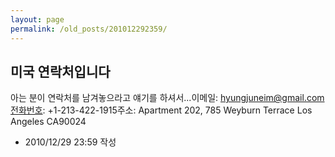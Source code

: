 ```yaml
---
layout: page
permalink: /old_posts/201012292359/
---
```


## 미국 연락처입니다

아는 분이 연락처를 남겨놓으라고 얘기를 하셔서...이메일: hyungjuneim@gmail.com전화번호: +1-213-422-1915주소: Apartment 202, 785 Weyburn Terrace Los Angeles CA90024



- 2010/12/29 23:59 작성